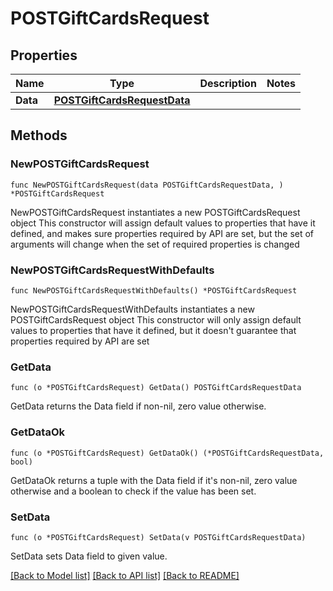 # POSTGiftCardsRequest

## Properties

Name | Type | Description | Notes
------------ | ------------- | ------------- | -------------
**Data** | [**POSTGiftCardsRequestData**](POSTGiftCardsRequestData.md) |  | 

## Methods

### NewPOSTGiftCardsRequest

`func NewPOSTGiftCardsRequest(data POSTGiftCardsRequestData, ) *POSTGiftCardsRequest`

NewPOSTGiftCardsRequest instantiates a new POSTGiftCardsRequest object
This constructor will assign default values to properties that have it defined,
and makes sure properties required by API are set, but the set of arguments
will change when the set of required properties is changed

### NewPOSTGiftCardsRequestWithDefaults

`func NewPOSTGiftCardsRequestWithDefaults() *POSTGiftCardsRequest`

NewPOSTGiftCardsRequestWithDefaults instantiates a new POSTGiftCardsRequest object
This constructor will only assign default values to properties that have it defined,
but it doesn't guarantee that properties required by API are set

### GetData

`func (o *POSTGiftCardsRequest) GetData() POSTGiftCardsRequestData`

GetData returns the Data field if non-nil, zero value otherwise.

### GetDataOk

`func (o *POSTGiftCardsRequest) GetDataOk() (*POSTGiftCardsRequestData, bool)`

GetDataOk returns a tuple with the Data field if it's non-nil, zero value otherwise
and a boolean to check if the value has been set.

### SetData

`func (o *POSTGiftCardsRequest) SetData(v POSTGiftCardsRequestData)`

SetData sets Data field to given value.



[[Back to Model list]](../README.md#documentation-for-models) [[Back to API list]](../README.md#documentation-for-api-endpoints) [[Back to README]](../README.md)


